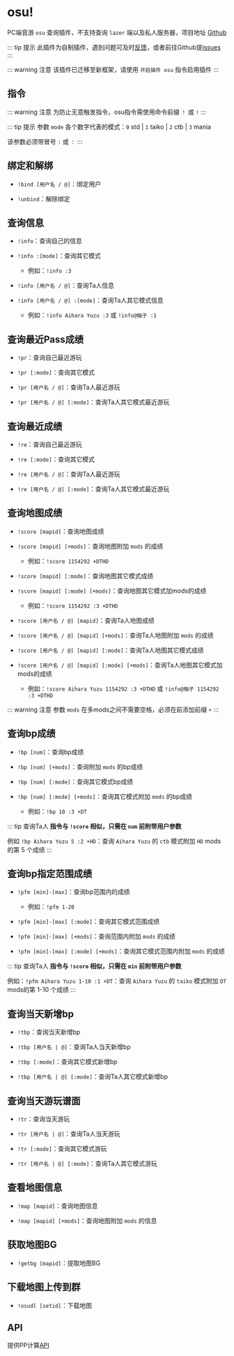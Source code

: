 # osu!

PC端音游 `osu` 查询插件，不支持查询 `lazer` 端以及私人服务器，项目地址 [Github](https://github.com/Yuri-YuzuChaN/osuv2)

::: tip 提示
此插件为自制插件，遇到问题可及时[反馈](/start/sakura#bot出问题了怎么办)，或者前往Github提[issues](https://github.com/Yuri-YuzuChaN/osuv2/issues)
:::

::: warning 注意
该插件已迁移至新框架，请使用 `开启插件 osu` 指令启用插件
:::

## 指令

::: warning 注意
为防止无意触发指令，osu指令需使用命令前缀 `！` 或 `!`
:::

::: tip 提示
参数 `mode` 各个数字代表的模式：`0` std | `1` taiko | `2` ctb | `3` mania

该参数必须带冒号 `:` 或 `：`
:::

## 绑定和解绑

- `!bind [用户名 / @]`：绑定用户

- `!unbind`：解除绑定

## 查询信息

- `!info`：查询自己的信息

- `!info :[mode]`：查询其它模式

    - 例如：`!info :3`

- `!info [用户名 / @]`：查询Ta人信息

- `!info [用户名 / @] :[mode]`：查询Ta人其它模式信息

    - 例如：`!info Aihara Yuzu :3` 或 `!info@柚子 :1`

## 查询最近Pass成绩

- `!pr`：查询自己最近游玩

- `!pr [:mode]`：查询其它模式

- `!pr [用户名 / @]`：查询Ta人最近游玩

- `!pr [用户名 / @] [:mode]`：查询Ta人其它模式最近游玩

## 查询最近成绩

- `!re`：查询自己最近游玩

- `!re [:mode]`：查询其它模式

- `!re [用户名 / @]`：查询Ta人最近游玩

- `!re [用户名 / @] [:mode]`：查询Ta人其它模式最近游玩

## 查询地图成绩

- `!score [mapid]`：查询地图成绩

- `!score [mapid] [+mods]`：查询地图附加 `mods` 的成绩

    - 例如：`!score 1154292 +DTHD`

- `!score [mapid] [:mode]`：查询地图其它模式成绩

- `!score [mapid] [:mode] [+mods]`：查询地图其它模式加mods的成绩

    - 例如：`!score 1154292 :3 +DTHD`

- `!score [用户名 / @] [mapid]`：查询Ta人地图成绩

- `!score [用户名 / @] [mapid] [+mods]`：查询Ta人地图附加 `mods` 的成绩

- `!score [用户名 / @] [mapid] [:mode]`：查询Ta人地图其它模式成绩

- `!score [用户名 / @] [mapid] [:mode] [+mods]`：查询Ta人地图其它模式加mods的成绩

    - 例如：`!score Aihara Yuzu 1154292 :3 +DTHD`  或 `!info@柚子 1154292 :3 +DTHD`

::: warning 注意
参数 `mods` 在多mods之间不需要空格，必须在前添加前缀 `+`
:::

## 查询bp成绩

- `!bp [num]`：查询bp成绩

- `!bp [num] [+mods]`：查询附加 `mods` 的bp成绩

- `!bp [num] [:mode]`：查询其它模式bp成绩

- `!bp [num] [:mode] [+mods]`：查询其它模式附加 `mods` 的bp成绩

    - 例如：`!bp 10 :3 +DT`

::: tip 查询Ta人
**指令与 `!score` 相似，只需在 `num` 前附带用户参数**

例如 `!bp Aihara Yuzu 5 :2 +HD`：查询 `Aihara Yuzu` 的 `ctb` 模式附加 `HD` mods的第 5 个成绩
:::

## 查询bp指定范围成绩

- `!pfm [min]-[max]`：查询bp范围内的成绩

    - 例如：`!pfm 1-20`

- `!pfm [min]-[max] [:mode]`：查询其它模式范围成绩

- `!pfm [min]-[max] [+mods]`：查询范围内附加 `mods` 的成绩

- `!pfm [min]-[max] [:mode] [+mods]`：查询其它模式范围内附加 `mods` 的成绩

::: tip 查询Ta人
**指令与 `!score` 相似，只需在 `min` 前附带用户参数**

例如：`!pfm Aihara Yuzu 1-10 :1 +DT`：查询 `Aihara Yuzu` 的 `taiko` 模式附加 `DT` mods的第 1-10 个成绩
:::

## 查询当天新增bp

- `!tbp`：查询当天新增bp

- `!tbp [用户名 | @]`：查询Ta人当天新增bp

- `!tbp [:mode]`：查询其它模式新增bp

- `!tbp [用户名 | @] [:mode]`：查询Ta人其它模式新增bp

## 查询当天游玩谱面

- `!tr`：查询当天游玩

- `!tr [用户名 | @]`：查询Ta人当天游玩

- `!tr [:mode]`：查询其它模式游玩

- `!tr [用户名 | @] [:mode]`：查询Ta人其它模式游玩

## 查看地图信息

- `!map [mapid]`：查询地图信息

- `!map [mapid] [+mods]`：查询地图附加 `mods` 的信息

## 获取地图BG

- `!getbg [mapid]`：提取地图BG

## 下载地图上传到群

- `!osudl [setid]`：下载地图

## API

提供PP计算[API](/api/osu!.md)